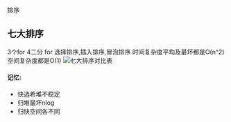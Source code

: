 排序
## 七大排序
3个for 4二分
for 选择排序,插入排序,冒泡排序 时间复杂度平均及最坏都是O(n^2)  空间复杂度都是O(1)
![七大排序对比表](https://shaosim-image.oss-cn-chengdu.aliyuncs.com/七大排序对比表.png)

#### 记忆:
- 快选希堆不稳定
- 归堆最坏nlog
- 归快空间各不同
